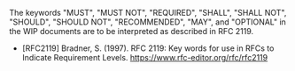 The keywords "MUST", "MUST NOT", "REQUIRED", "SHALL", "SHALL NOT", "SHOULD", "SHOULD NOT", "RECOMMENDED", "MAY", and "OPTIONAL" in the WIP documents are to be interpreted as described in RFC 2119.

- \[RFC2119]  Bradner, S. (1997). RFC 2119: Key words for use in RFCs to Indicate Requirement Levels. https://www.rfc-editor.org/rfc/rfc2119
